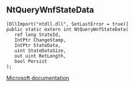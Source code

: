 ## NtQueryWnfStateData

```
[DllImport("ntdll.dll", SetLastError = true)]
public static extern int NtQueryWnfStateData(
   ref long StateId,
   IntPtr ChangeStamp,
   IntPtr StateData,
   uint StateDataSize,
   out uint RetLength,
   bool Persist
);
```

[Microsoft documentation](https://docs.microsoft.com/en-us/windows/win32/api/ntdef/nf-ntdef-ntquerywnfstatedata)

